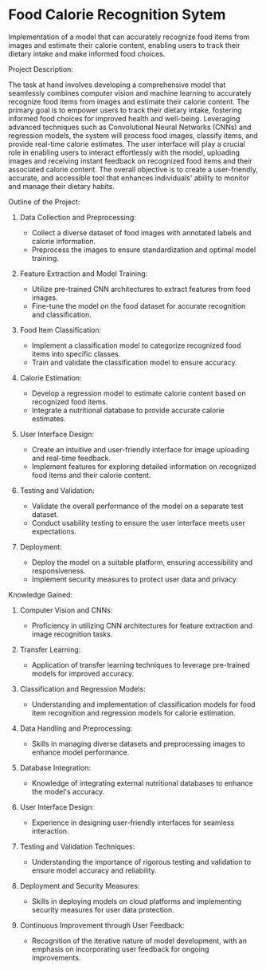 # Food Calorie Recognition Sytem
Implementation of a model that can accurately recognize food items from images and estimate their calorie content, enabling users to track their dietary intake and make informed food choices.

Project Description:

The task at hand involves developing a comprehensive model that seamlessly combines computer vision and machine learning to accurately recognize food items from images and estimate their calorie content. The primary goal is to empower users to track their dietary intake, fostering informed food choices for improved health and well-being. Leveraging advanced techniques such as Convolutional Neural Networks (CNNs) and regression models, the system will process food images, classify items, and provide real-time calorie estimates. The user interface will play a crucial role in enabling users to interact effortlessly with the model, uploading images and receiving instant feedback on recognized food items and their associated calorie content. The overall objective is to create a user-friendly, accurate, and accessible tool that enhances individuals' ability to monitor and manage their dietary habits.

Outline of the Project:

1. Data Collection and Preprocessing:
   - Collect a diverse dataset of food images with annotated labels and calorie information.
   - Preprocess the images to ensure standardization and optimal model training.

2. Feature Extraction and Model Training:
   - Utilize pre-trained CNN architectures to extract features from food images.
   - Fine-tune the model on the food dataset for accurate recognition and classification.

3. Food Item Classification:
   - Implement a classification model to categorize recognized food items into specific classes.
   - Train and validate the classification model to ensure accuracy.

4. Calorie Estimation:
   - Develop a regression model to estimate calorie content based on recognized food items.
   - Integrate a nutritional database to provide accurate calorie estimates.

5. User Interface Design:
   - Create an intuitive and user-friendly interface for image uploading and real-time feedback.
   - Implement features for exploring detailed information on recognized food items and their calorie content.

6. Testing and Validation:
   - Validate the overall performance of the model on a separate test dataset.
   - Conduct usability testing to ensure the user interface meets user expectations.

7. Deployment:
   - Deploy the model on a suitable platform, ensuring accessibility and responsiveness.
   - Implement security measures to protect user data and privacy.
     
Knowledge Gained:

1. Computer Vision and CNNs:
   - Proficiency in utilizing CNN architectures for feature extraction and image recognition tasks.

2. Transfer Learning:
   - Application of transfer learning techniques to leverage pre-trained models for improved accuracy.

3. Classification and Regression Models:
   - Understanding and implementation of classification models for food item recognition and regression models for calorie estimation.

4. Data Handling and Preprocessing:
   - Skills in managing diverse datasets and preprocessing images to enhance model performance.

5. Database Integration:
   - Knowledge of integrating external nutritional databases to enhance the model's accuracy.

6. User Interface Design:
   - Experience in designing user-friendly interfaces for seamless interaction.

7. Testing and Validation Techniques:
   - Understanding the importance of rigorous testing and validation to ensure model accuracy and reliability.

8. Deployment and Security Measures:
   - Skills in deploying models on cloud platforms and implementing security measures for user data protection.

9. Continuous Improvement through User Feedback:
   - Recognition of the iterative nature of model development, with an emphasis on incorporating user feedback for ongoing improvements.

